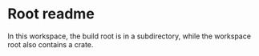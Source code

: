 # Root readme

In this workspace, the build root is in a subdirectory, while the workspace root also contains a crate.

